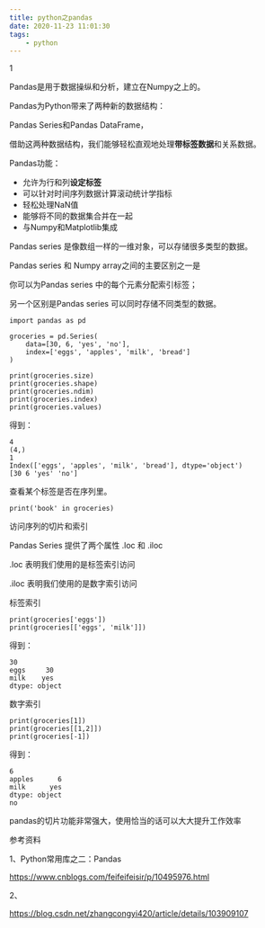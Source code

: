 ```yaml
---
title: python之pandas
date: 2020-11-23 11:01:30
tags:
	- python
---
```


1

Pandas是用于数据操纵和分析，建立在Numpy之上的。

Pandas为Python带来了两种新的数据结构：

Pandas Series和Pandas DataFrame，

借助这两种数据结构，我们能够轻松直观地处理**带标签数据**和关系数据。

Pandas功能：

- 允许为行和列**设定标签**
- 可以针对时间序列数据计算滚动统计学指标
- 轻松处理NaN值
- 能够将不同的数据集合并在一起
- 与Numpy和Matplotlib集成

Pandas series 是像数组一样的一维对象，可以存储很多类型的数据。

Pandas series 和 Numpy array之间的主要区别之一是

你可以为Pandas series 中的每个元素分配索引标签；

另一个区别是Pandas series 可以同时存储不同类型的数据。

```
import pandas as pd

groceries = pd.Series(
    data=[30, 6, 'yes', 'no'],
    index=['eggs', 'apples', 'milk', 'bread']
)

print(groceries.size)
print(groceries.shape)
print(groceries.ndim)
print(groceries.index)
print(groceries.values)
```

得到：

```
4
(4,)
1
Index(['eggs', 'apples', 'milk', 'bread'], dtype='object')
[30 6 'yes' 'no']
```

查看某个标签是否在序列里。

```
print('book' in groceries)
```

访问序列的切片和索引

Pandas Series 提供了两个属性 .loc 和 .iloc

.loc 表明我们使用的是标签索引访问

.iloc 表明我们使用的是数字索引访问

标签索引

```
print(groceries['eggs'])
print(groceries[['eggs', 'milk']])
```

得到：

```
30
eggs     30
milk    yes
dtype: object
```

数字索引

```
print(groceries[1])
print(groceries[[1,2]])
print(groceries[-1])
```

得到：

```
6
apples      6
milk      yes
dtype: object
no
```



pandas的切片功能非常强大，使用恰当的话可以大大提升工作效率



参考资料

1、Python常用库之二：Pandas

https://www.cnblogs.com/feifeifeisir/p/10495976.html

2、

https://blog.csdn.net/zhangcongyi420/article/details/103909107